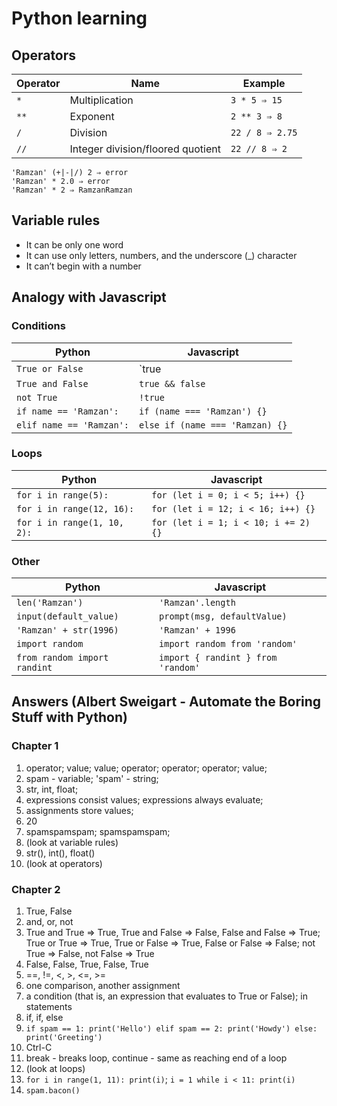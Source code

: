 # Python learning

## Operators

| Operator | Name                              | Example         |
| -------- | --------------------------------- | --------------- |
| `*`      | Multiplication                    | `3 * 5 ⇒ 15`    |
| `**`     | Exponent                          | `2 ** 3 ⇒ 8`    |
| `/`      | Division                          | `22 / 8 ⇒ 2.75` |
| `//`     | Integer division/floored quotient | `22 // 8 ⇒ 2`   |

```
'Ramzan' (+|-|/) 2 ⇒ error
'Ramzan' * 2.0 ⇒ error
'Ramzan' * 2 ⇒ RamzanRamzan
```

## Variable rules

- It can be only one word
- It can use only letters, numbers, and the underscore (\_) character
- It can’t begin with a number

## Analogy with Javascript

### Conditions

| Python                   | Javascript                      |
| ------------------------ | ------------------------------- |
| `True or False`          | `true || false`                 |
| `True and False`         | `true && false`                 |
| `not True`               | `!true`                         |
| `if name == 'Ramzan':`   | `if (name === 'Ramzan') {}`     |
| `elif name == 'Ramzan':` | `else if (name === 'Ramzan) {}` |

### Loops

| Python                      | Javascript                           |
| --------------------------- | ------------------------------------ |
| `for i in range(5):`        | `for (let i = 0; i < 5; i++) {}`     |
| `for i in range(12, 16):`   | `for (let i = 12; i < 16; i++) {}`   |
| `for i in range(1, 10, 2):` | `for (let i = 1; i < 10; i += 2) {}` |

### Other

| Python                       | Javascript                         |
| ---------------------------- | ---------------------------------- |
| `len('Ramzan')`              | `'Ramzan'.length`                  |
| `input(default_value)`       | `prompt(msg, defaultValue)`        |
| `'Ramzan' + str(1996)`       | `'Ramzan' + 1996`                  |
| `import random`              | `import random from 'random'`      |
| `from random import randint` | `import { randint } from 'random'` |

## Answers (Albert Sweigart - Automate the Boring Stuff with Python)

### Chapter 1

1. operator; value; value; operator; operator; operator; value;
2. spam - variable; 'spam' - string;
3. str, int, float;
4. expressions consist values; expressions always evaluate;
5. assignments store values;
6. 20
7. spamspamspam; spamspamspam;
8. (look at variable rules)
9. str(), int(), float()
10. (look at operators)

### Chapter 2

1. True, False
2. and, or, not
3. True and True ⇒ True, True and False ⇒ False, False and False ⇒ True; True or True ⇒ True, True or False ⇒ True, False or False ⇒ False; not True ⇒ False, not False ⇒ True
4. False, False, True, False, True
5. ==, !=, <, >, <=, >=
6. one comparison, another assignment
7. a condition (that is, an expression that evaluates to True or False); in statements
8. if, if, else
9. `if spam == 1: print('Hello') elif spam == 2: print('Howdy') else: print('Greeting')`
10. Ctrl-C
11. break - breaks loop, continue - same as reaching end of a loop
12. (look at loops)
13. `for i in range(1, 11): print(i)`; `i = 1 while i < 11: print(i)`
14. `spam.bacon()`
